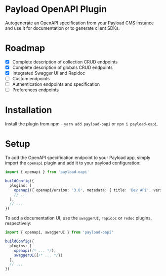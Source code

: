 # Payload OpenAPI Plugin

Autogenerate an OpenAPI specification from your Payload CMS instance and use it for documentation or to generate client SDKs.

# Roadmap

- [x] Complete description of collection CRUD endpoints
- [x] Complete description of globals CRUD endpoints
- [x] Integrated Swagger UI and Rapidoc
- [ ] Custom endpoints
- [ ] Authentication endpoints and specification
- [ ] Preferences endpoints

# Installation

Install the plugin from npm - `yarn add payload-oapi` or `npm i payload-oapi`.

# Setup

To add the OpenAPI specification endpoint to your Payload app, simply import the `openapi` plugin and add it to your payload configuration:

```typescript
import { openapi } from 'payload-oapi'

buildConfig({
  plugins: [
    openapi({ openapiVersion: '3.0', metadata: { title: 'Dev API', version: '0.0.1' } }),
    // ...
  ],
  // ...
})
```

To add a documentation UI, use the `swaggerUI`, `rapidoc` or `redoc` plugins, respectively:

```typescript
import { openapi, swaggerUI } from 'payload-oapi'

buildConfig({
  plugins: [
    openapi(/* ... */),
    swaggerUI({/* ... */})
  ],
  // ...
})
```
